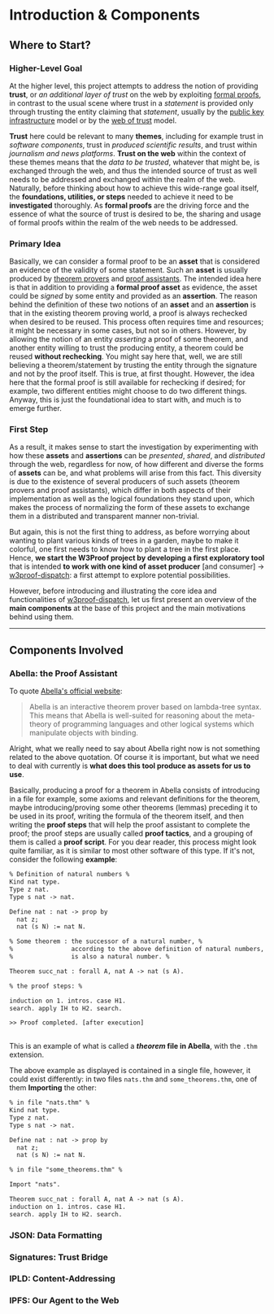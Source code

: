 # Introduction & Components

## Where to Start?

### Higher-Level Goal

At the higher level, this project attempts to address the notion of providing **trust**, or *an additional layer of trust* on the web by exploiting [formal proofs](https://en.wikipedia.org/wiki/Formal_verification#:~:text=In%20the%20context%20of%20hardware,using%20formal%20methods%20of%20mathematics.), in contrast to the usual scene where trust in a *statement* is provided only through trusting the entity claiming that *statement*, usually by the [public key infrastructure](https://en.wikipedia.org/wiki/Public_key_infrastructure) model or by the [web of trust](https://en.wikipedia.org/wiki/Web_of_trust) model.

**Trust** here could be relevant to many **themes**, including for example trust in *software components*, trust in *produced scientific results*, and trust within *journalism and news platforms*. **Trust on the web** within the context of these themes means that the *data to be trusted*, whatever that might be, is exchanged through the web, and thus the intended source of trust as well needs to be addressed and exchanged within the realm of the web. Naturally, before thinking about how to achieve this wide-range goal itself, the **foundations, utilities, or steps** needed to achieve it need to be **investigated** thoroughly. As **formal proofs** are the driving force and the essence of what the source of trust is desired to be, the sharing and usage of formal proofs within the realm of the web needs to be addressed.

### Primary Idea

Basically, we can consider a formal proof to be an **asset** that is considered an evidence of the validity of some statement. Such an **asset** is usually produced by [theorem provers](https://en.wikipedia.org/wiki/Automated_theorem_proving) and [proof assistants](https://en.wikipedia.org/wiki/Proof_assistant). The intended idea here is that in addition to providing a **formal proof asset** as evidence, the asset could be *signed* by some entity and provided as an **assertion**. The reason behind the definition of these two notions of an **asset** and an **assertion** is that in the existing theorem proving world, a proof is always rechecked when desired to be reused. This process often requires time and resources; it might be necessary in some cases, but not so in others. However, by allowing the notion of an entity *asserting* a proof of some theorem, and another entity willing to trust the producing entity, a theorem could be reused **without rechecking**. You might say here that, well, we are still believing a theorem/statement by trusting the entity through the signature and not by the proof itself. This is true, at first thought. However, the idea here that the formal proof is still available for rechecking if desired; for example, two different entities might choose to do two different things. Anyway, this is just the foundational idea to start with, and much is to emerge further.

### First Step

As a result, it makes sense to start the investigation by experimenting with how these **assets** and **assertions** can be *presented*, *shared*, and *distributed* through the web, regardless for now, of how different and diverse the forms of **assets** can be, and what problems will arise from this fact. This diversity is due to the existence of several producers of such assets (theorem provers and proof assistants), which differ in both aspects of their implementation as well as the logical foundations they stand upon, which makes the process of normalizing the form of these assets to exchange them in a distributed and transparent manner non-trivial.

But again, this is not the first thing to address, as before worrying about wanting to plant various kinds of trees in a garden, maybe to make it colorful, one first needs to know how to plant a tree in the first place. Hence, **we start the W3Proof project by developing a first exploratory tool** that is intended **to work with one kind of asset producer** [and consumer] &rarr; [w3proof-dispatch](./w3proof-dispatch.md): a first attempt to explore potential possibilities.

However, before introducing and illustrating the core idea and functionalities of [w3proof-dispatch](./w3proof-dispatch.md), let us first present an overview of the **main components** at the base of this project and the main motivations behind using them.

---

## Components Involved

### Abella: the Proof Assistant

To quote [Abella's official website](https://abella-prover.org):

> Abella is an interactive theorem prover based on lambda-tree syntax. This means that Abella is well-suited for reasoning about the meta-theory of programming languages and other logical systems which manipulate objects with binding.

Alright, what we really need to say about Abella right now is not something related to the above quotation. Of course it is important, but what we need to deal with currently is **what does this tool produce as assets for us to use**.

Basically, producing a proof for a theorem in Abella consists of introducing in a file for example, some axioms and relevant definitions for the theorem, maybe introducing/proving some other theorems (lemmas) preceding it to be used in its proof, writing the formula of the theorem itself, and then writing the **proof steps** that will help the proof assistant to complete the proof; the proof steps are usually called **proof tactics**, and a grouping of them is called a **proof script**. For you dear reader, this process might look quite familiar, as it is similar to most other software of this type. If it's not, consider the following **example**:

```apache
% Definition of natural numbers %
Kind nat type.
Type z nat.
Type s nat -> nat.

Define nat : nat -> prop by
  nat z;
  nat (s N) := nat N.

% Some theorem : the successor of a natural number, %
%                according to the above definition of natural numbers, %
%                is also a natural number. %

Theorem succ_nat : forall A, nat A -> nat (s A).

% the proof steps: %

induction on 1. intros. case H1.
search. apply IH to H2. search.

>> Proof completed. [after execution]
  
```

This is an example of what is called a ***theorem* file in Abella**, with the `.thm` extension.

The above example as displayed is contained in a single file, however, it could exist differently: in two files `nats.thm` and `some_theorems.thm`, one of them **Importing** the other:

```apache
% in file "nats.thm" %
Kind nat type.
Type z nat.
Type s nat -> nat.

Define nat : nat -> prop by
  nat z;
  nat (s N) := nat N.
```

```apache
% in file "some_theorems.thm" %

Import "nats".

Theorem succ_nat : forall A, nat A -> nat (s A).
induction on 1. intros. case H1.
search. apply IH to H2. search.
```

### JSON: Data Formatting

### Signatures: Trust Bridge

### IPLD: Content-Addressing

### IPFS: Our Agent to the Web

